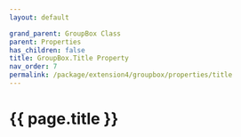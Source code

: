 ```yaml
---
layout: default

grand_parent: GroupBox Class
parent: Properties
has_children: false
title: GroupBox.Title Property
nav_order: 7
permalink: /package/extension4/groupbox/properties/title
---
```

# {{ page.title }}